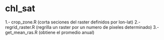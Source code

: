 # chl_sat
1.- crop_zone.R (corta seciones del raster definidos por lon-lat)
2.- regrid_raster.R (regrilla un raster por un numero de pixeles determinado)
3.- get_mean_ras.R (obtiene el promedio anual)